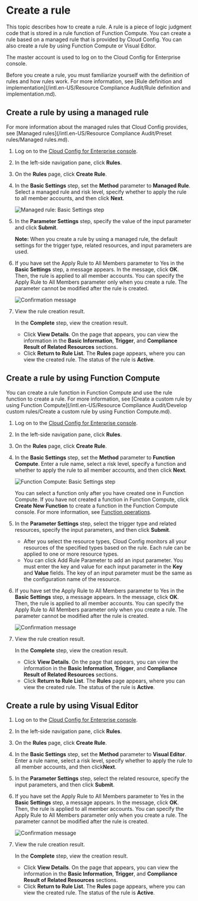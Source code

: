 # Create a rule

This topic describes how to create a rule. A rule is a piece of logic judgment code that is stored in a rule function of Function Compute. You can create a rule based on a managed rule that is provided by Cloud Config. You can also create a rule by using Function Compute or Visual Editor.

The master account is used to log on to the Cloud Config for Enterprise console.

Before you create a rule, you must familiarize yourself with the definition of rules and how rules work. For more information, see [Rule definition and implementation](/intl.en-US/Resource Compliance Audit/Rule definition and implementation.md).

## Create a rule by using a managed rule

For more information about the managed rules that Cloud Config provides, see [Managed rules](/intl.en-US/Resource Compliance Audit/Preset rules/Managed rules.md).

1.  Log on to the [Cloud Config for Enterprise console](https://config.console.aliyun.com).

2.  In the left-side navigation pane, click **Rules**.

3.  On the **Rules** page, click **Create Rule**.

4.  In the **Basic Settings** step, set the **Method** parameter to **Managed Rule**. Select a managed rule and risk level, specify whether to apply the rule to all member accounts, and then click **Next**.

    ![Managed rule: Basic Settings step](https://static-aliyun-doc.oss-cn-hangzhou.aliyuncs.com/assets/img/en-US/3708478851/p97236.png)

5.  In the **Parameter Settings** step, specify the value of the input parameter and click **Submit**.

    **Note:** When you create a rule by using a managed rule, the default settings for the trigger type, related resources, and input parameters are used.

6.  If you have set the Apply Rule to All Members parameter to Yes in the **Basic Settings** step, a message appears. In the message, click **OK**. Then, the rule is applied to all member accounts. You can specify the Apply Rule to All Members parameter only when you create a rule. The parameter cannot be modified after the rule is created.

    ![Confirmation message](https://static-aliyun-doc.oss-cn-hangzhou.aliyuncs.com/assets/img/en-US/4708478851/p97243.png)

7.  View the rule creation result.

    In the **Complete** step, view the creation result.

    -   Click **View Details**. On the page that appears, you can view the information in the **Basic Information**, **Trigger**, and **Compliance Result of Related Resources** sections.
    -   Click **Return to Rule List**. The **Rules** page appears, where you can view the created rule. The status of the rule is **Active**.

## Create a rule by using Function Compute

You can create a rule function in Function Compute and use the rule function to create a rule. For more information, see [Create a custom rule by using Function Compute](/intl.en-US/Resource Compliance Audit/Develop custom rules/Create a custom rule by using Function Compute.md).

1.  Log on to the [Cloud Config for Enterprise console](https://config.console.aliyun.com).

2.  In the left-side navigation pane, click **Rules**.

3.  On the **Rules** page, click **Create Rule**.

4.  In the **Basic Settings** step, set the **Method** parameter to **Function Compute**. Enter a rule name, select a risk level, specify a function and whether to apply the rule to all member accounts, and then click **Next**.

    ![Function Compute: Basic Settings step](https://static-aliyun-doc.oss-cn-hangzhou.aliyuncs.com/assets/img/en-US/3708478851/p97246.png)

    You can select a function only after you have created one in Function Compute. If you have not created a function in Function Compute, click **Create New Function** to create a function in the Function Compute console. For more information, see [Function operations](https://www.alibabacloud.com/help/doc-detail/52077.htm).

5.  In the **Parameter Settings** step, select the trigger type and related resources, specify the input parameters, and then click **Submit**.

    -   After you select the resource types, Cloud Config monitors all your resources of the specified types based on the rule. Each rule can be applied to one or more resource types.
    -   You can click Add Rule Parameter to add an input parameter. You must enter the key and value for each input parameter in the **Key** and **Value** fields. The key of an input parameter must be the same as the configuration name of the resource.
6.  If you have set the Apply Rule to All Members parameter to Yes in the **Basic Settings** step, a message appears. In the message, click **OK**. Then, the rule is applied to all member accounts. You can specify the Apply Rule to All Members parameter only when you create a rule. The parameter cannot be modified after the rule is created.

    ![Confirmation message](https://static-aliyun-doc.oss-cn-hangzhou.aliyuncs.com/assets/img/en-US/4708478851/p97243.png)

7.  View the rule creation result.

    In the **Complete** step, view the creation result.

    -   Click **View Details**. On the page that appears, you can view the information in the **Basic Information**, **Trigger**, and **Compliance Result of Related Resources** sections.
    -   Click **Return to Rule List**. The **Rules** page appears, where you can view the created rule. The status of the rule is **Active**.

## Create a rule by using Visual Editor

1.  Log on to the [Cloud Config for Enterprise console](https://config.console.aliyun.com).

2.  In the left-side navigation pane, click **Rules**.

3.  On the **Rules** page, click **Create Rule**.

4.  In the **Basic Settings** step, set the **Method** parameter to **Visual Editor**. Enter a rule name, select a risk level, specify whether to apply the rule to all member accounts, and then click**Next**.

5.  In the **Parameter Settings** step, select the related resource, specify the input parameters, and then click **Submit**.

6.  If you have set the Apply Rule to All Members parameter to Yes in the **Basic Settings** step, a message appears. In the message, click **OK**. Then, the rule is applied to all member accounts. You can specify the Apply Rule to All Members parameter only when you create a rule. The parameter cannot be modified after the rule is created.

    ![Confirmation message](https://static-aliyun-doc.oss-cn-hangzhou.aliyuncs.com/assets/img/en-US/4708478851/p97243.png)

7.  View the rule creation result.

    In the **Complete** step, view the creation result.

    -   Click **View Details**. On the page that appears, you can view the information in the **Basic Information**, **Trigger**, and **Compliance Result of Related Resources** sections.
    -   Click **Return to Rule List**. The **Rules** page appears, where you can view the created rule. The status of the rule is **Active**.

